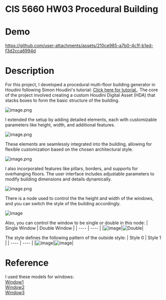 # CIS 5660 HW03 Procedural Building

# Demo

https://github.com/user-attachments/assets/210ce985-a7b0-4c1f-b1ed-f3d2cca6994d

# Description

For this project, I developed a procedural multi-floor building generator in Houdini following Simon Houdini's tutorial: [Click here for tutorial.](https://www.youtube.com/watch?v=uIe97023sDk).
The core of the project involved creating a custom Houdini Digital Asset (HDA) that stacks boxes to form the basic structure of the building.

![image.png](image.png)

I extended the setup by adding detailed elements, each with customizable parameters like height, width, and additional features.

![image.png](image%201.png)

These elements are seamlessly integrated into the building, allowing for flexible customization based on the chosen architectural style.

![image.png](image%202.png)

I also incorporated features like pillars, borders, and supports for overhanging floors. The user interface includes adjustable parameters to modify building dimensions and details dynamically.

![image.png](image%203.png)

There is a node used to control the the height and width of the windows, and you can switch the style of the building accordingly.

![image](https://github.com/user-attachments/assets/756cf3e4-4731-465e-8221-ccd45bf93009)

Also, you can control the window to be single or double in this node:
| Single Window | Double Window |
| ---- | ---- | 
|![image](https://github.com/user-attachments/assets/4565a571-4b7e-4906-ad9f-2419cebde230)|![Double](https://github.com/user-attachments/assets/086b6b66-1f74-46c3-ab1a-f942f542df4f)|

The style defines the following pattern of the outside style:
| Style 0 | Style 1 |
| ---- | ---- | 
|![image](https://github.com/user-attachments/assets/3181a7bd-7ef3-4917-9a5f-36f536173536)|![image](https://github.com/user-attachments/assets/d27dcbb3-590a-4a74-9ce2-80a8c531a4ac)|

# Reference
I used these models for windows:  
[Window1](https://sketchfab.com/3d-models/window-e826c513779149d7ab3bde944647573f)  
[Window2](https://sketchfab.com/3d-models/residential-window-ae11104237314463a61251fd46ded4b4)  
[Window3](https://sketchfab.com/3d-models/picture-window-5c7987af188c4b7087003fd76385fade)  
